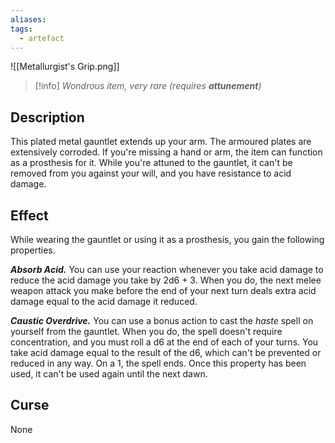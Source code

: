 ```yaml
---
aliases: 
tags:
  - artefact
---
```

![[Metallurgist's Grip.png]]
>[!info]
>_Wondrous item, very rare (requires **attunement**)_
## Description
This plated metal gauntlet extends up your arm. The armoured plates are extensively corroded. If you're missing a hand or arm, the item can function as a prosthesis for it. While you're attuned to the gauntlet, it can't be removed from you against your will, and you have resistance to acid damage.
## Effect
While wearing the gauntlet or using it as a prosthesis, you gain the following properties.

_**Absorb Acid.**_ You can use your reaction whenever you take acid damage to reduce the acid damage you take by 2d6 + 3. When you do, the next melee weapon attack you make before the end of your next turn deals extra acid damage equal to the acid damage it reduced.

_**Caustic Overdrive.**_ You can use a bonus action to cast the _haste_ spell on yourself from the gauntlet. When you do, the spell doesn't require concentration, and you must roll a d6 at the end of each of your turns. You take acid damage equal to the result of the d6, which can't be prevented or reduced in any way. On a 1, the spell ends. Once this property has been used, it can't be used again until the next dawn.
## Curse
None

